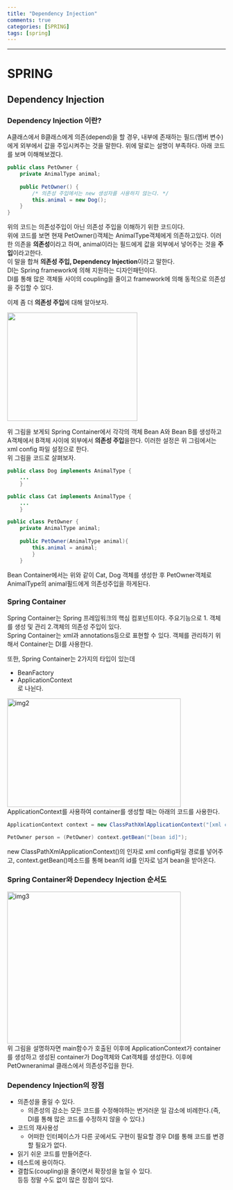```yaml
---
title: "Dependency Injection"
comments: true
categories: [SPRING]
tags: [spring]
---
```


---
# SPRING
## Dependency Injection

### Dependency Injection 이란?
A클래스에서 B클래스에게 의존(depend)을 할 경우, 내부에 존재하는 필드(멤버 변수)에게 외부에서 값을 주입시켜주는 것을 말한다.
위에 말로는 설명이 부족하다. 아래 코드를 보며 이해해보겠다.

``` java
public class PetOwner {
    private AnimalType animal;
    
    public PetOwner() {
        /* 의존성 주입에서는 new 생성자를 사용하지 않는다. */
        this.animal = new Dog(); 
    }
}
```
위의 코드는 의존성주입이 아닌 의존성 주입을 이해하기 위한 코드이다.  
위에 코드를 보면 현재 PetOwner()객체는 AnimalType객체에게 의존하고있다.
이러한 의존을 **의존성**이라고 하며, animal이라는 필드에게 값을 외부에서 넣어주는 것을 **주입**이라고한다.  
이 말을 합쳐 **의존성 주입, Dependency Injection**이라고 말한다.   
DI는 Spring framework에 의해 지원하는 디자인패턴이다.  
DI를 통해 많은 객체들 사이의 coupling을 줄이고 framework에 의해 동적으로 의존성을 주입할 수 있다.
 
이제 좀 더 **의존성 주입**에 대해 알아보자.  

<div>
<img width="300" height = "250" src="https://user-images.githubusercontent.com/22942313/66917998-60e6ba00-f059-11e9-8173-66c7914215be.png">
</div>

위 그림을 보게되 Spring Container에서 각각의 객체 Bean A와 Bean B를 생성하고 A객체에서 B객체 사이에 외부에서 **의존성 주입**을한다. 
이러한 설정은 위 그림에서는 xml config 파일 설정으로 한다.  
위 그림을 코드로 살펴보자.

```java
public class Dog implements AnimalType {
    ...
    }
```

```java
public class Cat implements AnimalType {
    ...   
    }
```

```java
public class PetOwner {
    private AnimalType animal;
    
    public PetOwner(AnimalType animal){
        this.animal = animal;
        }
    }
```


Bean Container에서는 위와 같이 Cat, Dog 객체를 생성한 후 PetOwner객체로 AnimalType의 animal필드에게 의존성주입을 하게된다.

### Spring Container
Spring Container는 Spring 프레임워크의 핵심 컴포넌트이다.
주요기능으로 1. 객체를 생성 및 관리 2.객체의 의존성 주입이 있다.  
Spring Container는 xml과 annotations등으로 표현할 수 있다.
객체를 관리하기 위해서 Container는 DI를 사용한다.

또한, Spring Container는 2가지의 타입이 있는데
* BeanFactory
* ApplicationContext  
로 나뉜다.  

<div>
<img width="400" height = "250" alt="img2" src="https://user-images.githubusercontent.com/22942313/66918015-6a702200-f059-11e9-9f54-f16c559b995c.png">
</div>
ApplicationContext를 사용하여 container를 생성할 때는 아래의 코드를 사용한다.

```java
ApplicationContext context = new ClassPathXmlApplicationContext("[xml config path]");

PetOwner person = (PetOwner) context.getBean("[bean id]");
```

new ClassPathXmlApplicationContext()의 인자로 xml config파일 경로를 넣어주고, context.getBean()메소드를 통해 bean의 id를 인자로 넘겨
bean을 받아온다.  

### Spring Container와 Dependecy Injection 순서도

<div>
<img width="400" height = "350" alt="img3" src="https://user-images.githubusercontent.com/22942313/66918153-adca9080-f059-11e9-9a56-b66015b81659.png">
</div>
위 그림을 설명하자면 main함수가 호출된 이후에 ApplicationContext가 container를 생성하고 생성된 container가 Dog객체와 Cat객체를 생성한다. 이후에 PetOwneranimal 클래스에서 의존성주입을 한다.


### Dependency Injection의 장점
* 의존성을 줄일 수 있다.
  - 의존성의 감소는 모든 코드를 수정해야하는 번거러운 일 감소에 비례한다.(즉, DI를 통해 많은 코드를 수정하지 않을 수 있다.)
* 코드의 재사용성
  - 어떠한 인터페이스가 다른 곳에서도 구현이 필요할 경우 DI를 통해 코드를 변경할 필요가 없다.
* 읽기 쉬운 코드를 만들어준다.
* 테스트에 용이하다.
* 결합도(coupling)을 줄이면서 확장성을 높일 수 있다.  
등등 정말 수도 없이 많은 장점이 있다.

